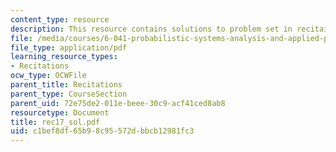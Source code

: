 ```yaml
---
content_type: resource
description: This resource contains solutions to problem set in recitaion seventeen.
file: /media/courses/6-041-probabilistic-systems-analysis-and-applied-probability-spring-2006/c1bef8df65b98c95572dbbcb12981fc3_rec17_sol.pdf
file_type: application/pdf
learning_resource_types:
- Recitations
ocw_type: OCWFile
parent_title: Recitations
parent_type: CourseSection
parent_uid: 72e75de2-011e-beee-30c9-acf41ced8ab8
resourcetype: Document
title: rec17_sol.pdf
uid: c1bef8df-65b9-8c95-572d-bbcb12981fc3
---
```

